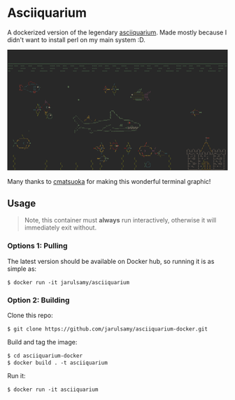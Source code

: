 # Asciiquarium

A dockerized version of the legendary
[asciiquarium](https://github.com/cmatsuoka/asciiquariu). Made mostly because I
didn't want to install perl on my main system :D.

<img src="screenshot.png" width="804">

Many thanks to [cmatsuoka](https://github.com/cmatsuoka) for making this
wonderful terminal graphic!

## Usage

> Note, this container must **always** run interactively, otherwise it will
> immediately exit without.

### Options 1: Pulling

The latest version should be available on Docker hub, so running it is as simple
as:

```
$ docker run -it jarulsamy/asciiquarium
```

### Option 2: Building

Clone this repo:

```
$ git clone https://github.com/jarulsamy/asciiquarium-docker.git
```

Build and tag the image:

```
$ cd asciiquarium-docker
$ docker build . -t asciiquarium
```

Run it:

```
$ docker run -it asciiquarium
```
